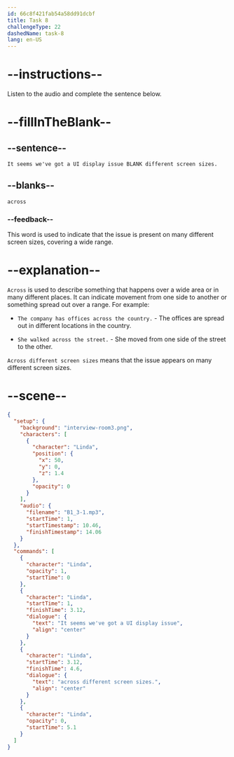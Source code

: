 ```yaml
---
id: 66c8f421fab54a58dd91dcbf
title: Task 8
challengeType: 22
dashedName: task-8
lang: en-US
---
```

<!-- (Audio) Linda: It seems we've got a UI display issue across different screen sizes. -->

# --instructions--

Listen to the audio and complete the sentence below.

# --fillInTheBlank--

## --sentence--

`It seems we've got a UI display issue BLANK different screen sizes.`

## --blanks--

`across`

### --feedback--

This word is used to indicate that the issue is present on many different screen sizes, covering a wide range.

# --explanation--

`Across` is used to describe something that happens over a wide area or in many different places. It can indicate movement from one side to another or something spread out over a range. For example:

- `The company has offices across the country.` - The offices are spread out in different locations in the country.

- `She walked across the street.` - She moved from one side of the street to the other.

`Across different screen sizes` means that the issue appears on many different screen sizes.

# --scene--

```json
{
  "setup": {
    "background": "interview-room3.png",
    "characters": [
      {
        "character": "Linda",
        "position": {
          "x": 50,
          "y": 0,
          "z": 1.4
        },
        "opacity": 0
      }
    ],
    "audio": {
      "filename": "B1_3-1.mp3",
      "startTime": 1,
      "startTimestamp": 10.46,
      "finishTimestamp": 14.06
    }
  },
  "commands": [
    {
      "character": "Linda",
      "opacity": 1,
      "startTime": 0
    },
    {
      "character": "Linda",
      "startTime": 1,
      "finishTime": 3.12,
      "dialogue": {
        "text": "It seems we've got a UI display issue",
        "align": "center"
      }
    },
    {
      "character": "Linda",
      "startTime": 3.12,
      "finishTime": 4.6,
      "dialogue": {
        "text": "across different screen sizes.",
        "align": "center"
      }
    },
    {
      "character": "Linda",
      "opacity": 0,
      "startTime": 5.1
    }
  ]
}
```

